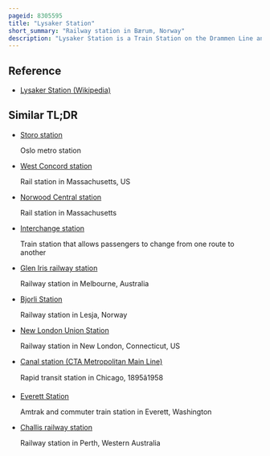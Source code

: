 ```yaml
---
pageid: 8305595
title: "Lysaker Station"
short_summary: "Railway station in Bærum, Norway"
description: "Lysaker Station is a Train Station on the Drammen Line and the Asker Line located in Lysaker in Brum Norway. Located 7. 00 Kilometers from Oslo Central Station, Lysaker is served by a Mix of Vy Express, regional and Oslo Commuter Rail Trains, as well as Flytoget. The Station is raised and Features two Island Platforms with four Tracks. It's the Terminus of the Asker Line."
---
```


## Reference

- [Lysaker Station (Wikipedia)](https://en.wikipedia.org/?curid=8305595)

## Similar TL;DR

- [Storo station](/tldr/en/storo-station)

  Oslo metro station

- [West Concord station](/tldr/en/west-concord-station)

  Rail station in Massachusetts, US

- [Norwood Central station](/tldr/en/norwood-central-station)

  Rail station in Massachusetts

- [Interchange station](/tldr/en/interchange-station)

  Train station that allows passengers to change from one route to another

- [Glen Iris railway station](/tldr/en/glen-iris-railway-station)

  Railway station in Melbourne, Australia

- [Bjorli Station](/tldr/en/bjorli-station)

  Railway station in Lesja, Norway

- [New London Union Station](/tldr/en/new-london-union-station)

  Railway station in New London, Connecticut, US

- [Canal station (CTA Metropolitan Main Line)](/tldr/en/canal-station-cta-metropolitan-main-line)

  Rapid transit station in Chicago, 1895â1958

- [Everett Station](/tldr/en/everett-station)

  Amtrak and commuter train station in Everett, Washington

- [Challis railway station](/tldr/en/challis-railway-station)

  Railway station in Perth, Western Australia
